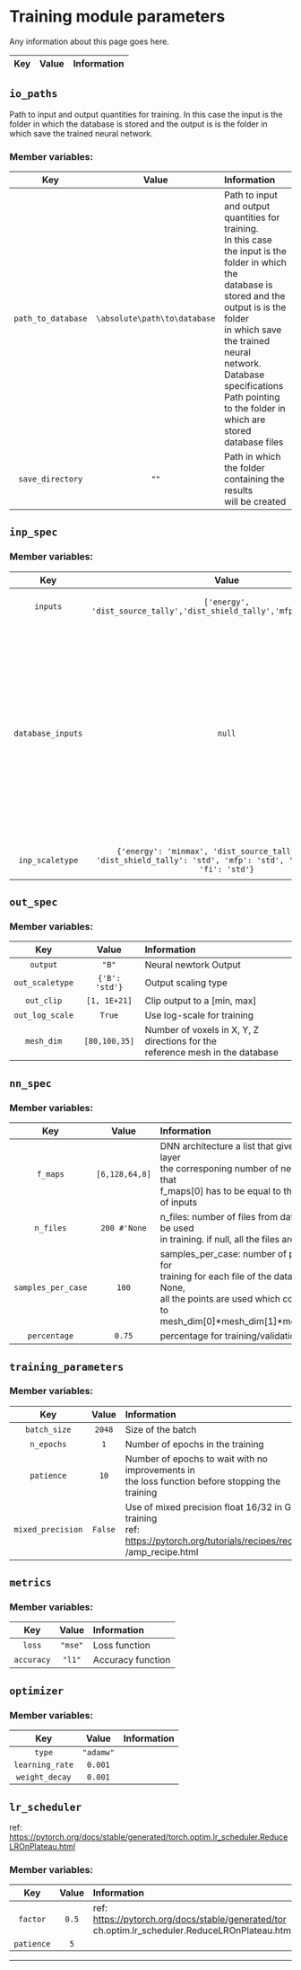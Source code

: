 # Training module parameters

Any information about this page goes here.

| Key | Value | Information |
| :-: | :-: | :-- |



## `io_paths`

 Path to input and output quantities for training. In this case the input is the folder in which the database is stored and the output is is the folder in which save the trained neural network.

### Member variables:

| Key | Value | Information |
| :-: | :-: | :-- |
| `path_to_database` | `\absolute\path\to\database` | Path to input and output quantities for training.<br />In this case the input is the folder in which the<br />database is stored and the output is is the folder<br />in which save the trained neural network. Database<br />specifications Path pointing to the folder in<br />which are stored database files |
| `save_directory` | `""` | Path in which the folder containing the results<br />will be created |


## `inp_spec`



### Member variables:

| Key | Value | Information |
| :-: | :-: | :-- |
| `inputs` | `['energy', 'dist_source_tally','dist_shield_tally','mfp','theta','fi']` | Neural network Inputs |
| `database_inputs` | `null` | Inputs that are present in the database files.<br />This input should be specified in case the Neural<br />network Inputs (variable above) is a subset of the<br />actual database input set. |
| `inp_scaletype` | `{'energy': 'minmax', 'dist_source_tally': 'std', 'dist_shield_tally': 'std', 'mfp': 'std', 'theta': 'std', 'fi': 'std'}` | Scaling type for each input |


## `out_spec`



### Member variables:

| Key | Value | Information |
| :-: | :-: | :-- |
| `output` | `"B"` | Neural newtork Output |
| `out_scaletype` | `{'B': 'std'}` | Output scaling type |
| `out_clip` | `[1, 1E+21]` | Clip output to a [min, max] |
| `out_log_scale` | `True` | Use log-scale for training |
| `mesh_dim` | `[80,100,35]` | Number of voxels in X, Y, Z directions for the<br />reference mesh in the database |


## `nn_spec`



### Member variables:

| Key | Value | Information |
| :-: | :-: | :-- |
| `f_maps` | `[6,128,64,8]` | DNN architecture a list that gives to each layer<br />the corresponing number of neurons note that<br />f_maps[0] has to be equal to the number of inputs |
| `n_files` | `200 #'None` | n_files: number of files from database to be used<br />in training. if null, all the files are used |
| `samples_per_case` | `100` | samples_per_case: number of points used for<br />training for each file of the database. if None,<br />all the points are used which corresponds to<br />mesh_dim[0]*mesh_dim[1]*mesh_dim[2] |
| `percentage` | `0.75` | percentage for training/validation splitting |


## `training_parameters`



### Member variables:

| Key | Value | Information |
| :-: | :-: | :-- |
| `batch_size` | `2048` | Size of the batch |
| `n_epochs` | `1` | Number of epochs in the training |
| `patience` | `10` | Number of epochs to wait with no improvements in<br />the loss function before stopping the training |
| `mixed_precision` | `False` | Use of mixed precision float 16/32 in GPU training<br />ref: https://pytorch.org/tutorials/recipes/recipes<br />/amp_recipe.html |


## `metrics`



### Member variables:

| Key | Value | Information |
| :-: | :-: | :-- |
| `loss` | `"mse"` | Loss function |
| `accuracy` | `"l1"` | Accuracy function |


## `optimizer`



### Member variables:

| Key | Value | Information |
| :-: | :-: | :-- |
| `type` | `"adamw"` |  |
| `learning_rate` | `0.001` |  |
| `weight_decay` | `0.001` |  |


## `lr_scheduler`

 ref: https://pytorch.org/docs/stable/generated/torch.optim.lr_scheduler.ReduceLROnPlateau.html

### Member variables:

| Key | Value | Information |
| :-: | :-: | :-- |
| `factor` | `0.5` | ref: https://pytorch.org/docs/stable/generated/tor<br />ch.optim.lr_scheduler.ReduceLROnPlateau.html |
| `patience` | `5` |  |


---
